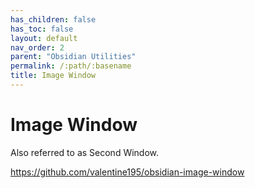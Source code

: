 ```yaml
---
has_children: false
has_toc: false
layout: default
nav_order: 2
parent: "Obsidian Utilities"
permalink: /:path/:basename
title: Image Window
---
```


# Image Window

Also referred to as Second Window.

<https://github.com/valentine195/obsidian-image-window>